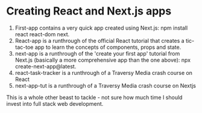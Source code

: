 # Creating React and Next.js apps

1. First-app contains a very quick app created using Next.js: npm install react react-dom next.
2. React-app is a runthrough of the official React tutorial that creates a tic-tac-toe app to learn the concepts of components, props and state.
3. next-app is a runthrough of the 'create your first app' tutorial from Next.js (basically a more comprehensive app than the one above): npx create-next-app@latest.
4. react-task-tracker is a runthrough of a Traversy Media crash course on React
5. next-app-tut is a runthrough of a Traversy Media crash course on Nextjs

This is a whole other beast to tackle - not sure how much time I should invest into full stack web development.
